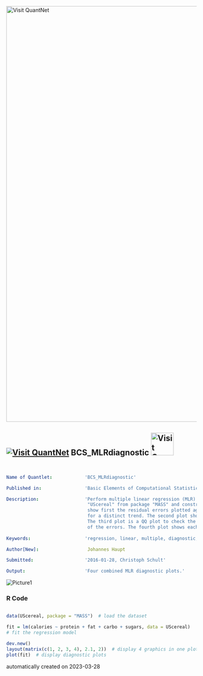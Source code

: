 [<img src="https://github.com/QuantLet/Styleguide-and-FAQ/blob/master/pictures/banner.png" width="1100" alt="Visit QuantNet">](http://quantlet.de/)

## [<img src="https://github.com/QuantLet/Styleguide-and-FAQ/blob/master/pictures/qloqo.png" alt="Visit QuantNet">](http://quantlet.de/) **BCS_MLRdiagnostic** [<img src="https://github.com/QuantLet/Styleguide-and-FAQ/blob/master/pictures/QN2.png" width="60" alt="Visit QuantNet 2.0">](http://quantlet.de/)

```yaml


Name of Quantlet:            'BCS_MLRdiagnostic'

Published in:                'Basic Elements of Computational Statistics'

Description:                 'Perform multiple linear regression (MLR) on the dataset
                              "UScereal" from package "MASS" and construct four diagnostic plots. These
                              show first the residual errors plotted against their fitted values to check
                              for a distinct trend. The second plot shows spread-location to detect skewness.
                              The third plot is a QQ plot to check the deviation from the theoretical distribution
                              of the errors. The fourth plot shows each points leverage.'
              
Keywords:                    'regression, linear, multiple, diagnostic, residual, skewness, QQ plot'

Author[New]:                  Johannes Haupt

Submitted:                   '2016-01-28, Christoph Schult'

Output:                      'Four combined MLR diagnostic plots.'

```

![Picture1](BCS_Mdiagnostic.png)

### R Code
```r

data(UScereal, package = "MASS")  # load the dataset

fit = lm(calories ~ protein + fat + carbo + sugars, data = UScereal)
# fit the regression model

dev.new()
layout(matrix(c(1, 2, 3, 4), 2.1, 2))  # display 4 graphics in one plot
plot(fit)  # display diagnostic plots 
```

automatically created on 2023-03-28